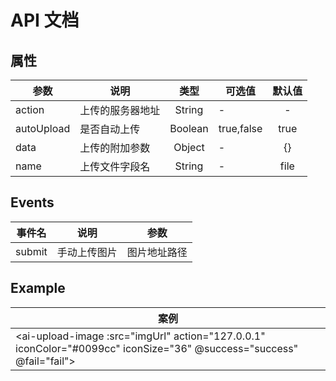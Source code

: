 # API 文档

## 属性

| 参数 | 说明 | 类型 | 可选值 | 默认值 |
| --- |------|:----:|-----|:-----:|
| action | 上传的服务器地址 | String | - | - |
| autoUpload | 是否自动上传 | Boolean | true,false | true |
| data | 上传的附加参数 | Object | - | {} |
| name | 上传文件字段名 | String | - | file |



## Events

| 事件名 | 说明 | 参数 |
| ---- |-----| ----- |
| submit | 手动上传图片 | 图片地址路径 |


## Example

| 案例 |
| --------- |
| <ai-upload-image :src="imgUrl" action="127.0.0.1" iconColor="#0099cc" iconSize="36" @success="success" @fail="fail"></ai-upload-image> |
